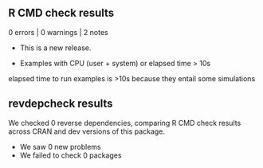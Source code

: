 ## R CMD check results

0 errors | 0 warnings | 2 notes

* This is a new release.

* Examples with CPU (user + system) or elapsed time > 10s

elapsed time to run examples is >10s because they entail some simulations

## revdepcheck results

We checked 0 reverse dependencies, comparing R CMD check results across CRAN and dev versions of this package.

 * We saw 0 new problems
 * We failed to check 0 packages
